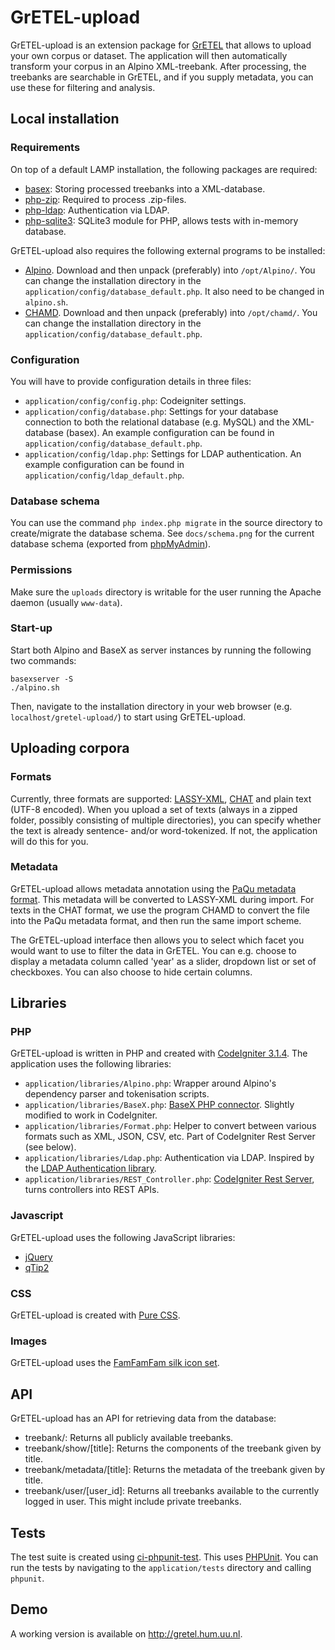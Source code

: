 # GrETEL-upload

GrETEL-upload is an extension package for [GrETEL](http://gretel.ccl.kuleuven.be/gretel3/) that allows to upload your own corpus or dataset.
The application will then automatically transform your corpus in an Alpino XML-treebank. 
After processing, the treebanks are searchable in GrETEL, and if you supply metadata, you can use these for filtering and analysis.

## Local installation

### Requirements

On top of a default LAMP installation, the following packages are required:

* [basex](https://packages.debian.org/stable/basex): Storing processed treebanks into a XML-database.
* [php-zip](https://packages.debian.org/sid/php-zip): Required to process .zip-files.
* [php-ldap](https://packages.debian.org/sid/php-ldap): Authentication via LDAP.
* [php-sqlite3](https://packages.debian.org/sid/php-sqlite3): SQLite3 module for PHP, allows tests with in-memory database.

GrETEL-upload also requires the following external programs to be installed:

* [Alpino](http://www.let.rug.nl/vannoord/alp/Alpino/). Download and then unpack (preferably) into `/opt/Alpino/`. You can change the installation directory in the `application/config/database_default.php`. It also need to be changed in `alpino.sh`.
* [CHAMD](https://github.com/JanOdijk/chamd). Download and then unpack (preferably) into `/opt/chamd/`. You can change the installation directory in the `application/config/database_default.php`.

### Configuration

You will have to provide configuration details in three files:

* `application/config/config.php`: Codeigniter settings.
* `application/config/database.php`: Settings for your database connection to both the relational database (e.g. MySQL) and the XML-database (basex). An example configuration can be found in `application/config/database_default.php`.
* `application/config/ldap.php`: Settings for LDAP authentication. An example configuration can be found in `application/config/ldap_default.php`.

### Database schema

You can use the command `php index.php migrate` in the source directory to create/migrate the database schema.
See `docs/schema.png` for the current database schema (exported from [phpMyAdmin](https://www.phpmyadmin.net/)).

### Permissions

Make sure the `uploads` directory is writable for the user running the Apache daemon (usually `www-data`).

### Start-up

Start both Alpino and BaseX as server instances by running the following two commands:

	basexserver -S
	./alpino.sh

Then, navigate to the installation directory in your web browser (e.g. `localhost/gretel-upload/`) to start using GrETEL-upload.

## Uploading corpora

### Formats

Currently, three formats are supported: [LASSY-XML](https://www.let.rug.nl/vannoord/Lassy/), [CHAT](http://childes.talkbank.org/) and plain text (UTF-8 encoded).
When you upload a set of texts (always in a zipped folder, possibly consisting of multiple directories),
you can specify whether the text is already sentence- and/or word-tokenized.
If not, the application will do this for you.

### Metadata

GrETEL-upload allows metadata annotation using the [PaQu metadata format](http://zardoz.service.rug.nl:8067/info.html#cormeta).
This metadata will be converted to LASSY-XML during import.
For texts in the CHAT format, we use the program CHAMD to convert the file into the PaQu metadata format, and then run the same import scheme.

The GrETEL-upload interface then allows you to select which facet you would want to use to filter the data in GrETEL.
You can e.g. choose to display a metadata column called 'year' as a slider, dropdown list or set of checkboxes.
You can also choose to hide certain columns.

## Libraries

### PHP

GrETEL-upload is written in PHP and created with [CodeIgniter 3.1.4](https://www.codeigniter.com/).
The application uses the following libraries:

* `application/libraries/Alpino.php`: Wrapper around Alpino's dependency parser and tokenisation scripts.
* `application/libraries/BaseX.php`: [BaseX PHP connector](https://github.com/BaseXdb/basex/blob/master/basex-api/src/main/php/BaseXClient.php). Slightly modified to work in CodeIgniter.
* `application/libraries/Format.php`: Helper to convert between various formats such as XML, JSON, CSV, etc. Part of CodeIgniter Rest Server (see below).
* `application/libraries/Ldap.php`: Authentication via LDAP. Inspired by the [LDAP Authentication library](https://github.com/gwojtak/Auth_Ldap).
* `application/libraries/REST_Controller.php`: [CodeIgniter Rest Server](https://github.com/chriskacerguis/codeigniter-restserver), turns controllers into REST APIs. 

### Javascript

GrETEL-upload uses the following JavaScript libraries:

* [jQuery](https://jquery.com/)
* [qTip2](http://qtip2.com/)

### CSS

GrETEL-upload is created with [Pure CSS](http://purecss.io/).

### Images

GrETEL-upload uses the [FamFamFam silk icon set](http://www.famfamfam.com/). 

## API

GrETEL-upload has an API for retrieving data from the database:

* treebank/: Returns all publicly available treebanks.
* treebank/show/[title]: Returns the components of the treebank given by title.
* treebank/metadata/[title]: Returns the metadata of the treebank given by title.
* treebank/user/[user_id]: Returns all treebanks available to the currently logged in user. This might include private treebanks.

## Tests

The test suite is created using [ci-phpunit-test](https://github.com/kenjis/ci-phpunit-test).
This uses [PHPUnit](https://phpunit.de/).
You can run the tests by navigating to the `application/tests` directory and calling `phpunit`.

## Demo

A working version is available on http://gretel.hum.uu.nl.
